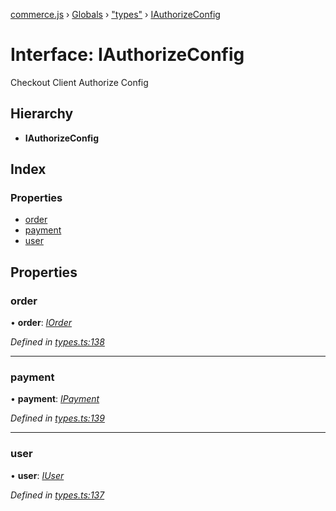 [commerce.js](../README.md) › [Globals](../globals.md) › ["types"](../modules/_types_.md) › [IAuthorizeConfig](_types_.iauthorizeconfig.md)

# Interface: IAuthorizeConfig

Checkout Client Authorize Config

## Hierarchy

* **IAuthorizeConfig**

## Index

### Properties

* [order](_types_.iauthorizeconfig.md#order)
* [payment](_types_.iauthorizeconfig.md#payment)
* [user](_types_.iauthorizeconfig.md#user)

## Properties

###  order

• **order**: *[IOrder](_types_.iorder.md)*

*Defined in [types.ts:138](https://github.com/shopjs/commerce.js/blob/91f7495/src/types.ts#L138)*

___

###  payment

• **payment**: *[IPayment](_types_.ipayment.md)*

*Defined in [types.ts:139](https://github.com/shopjs/commerce.js/blob/91f7495/src/types.ts#L139)*

___

###  user

• **user**: *[IUser](_types_.iuser.md)*

*Defined in [types.ts:137](https://github.com/shopjs/commerce.js/blob/91f7495/src/types.ts#L137)*
